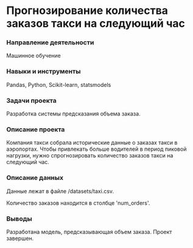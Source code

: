 # Прогнозирование количества заказов такси на следующий час

### Направление деятельности

Машинное обучение

### Навыки и инструменты

Pandas, Python, Scikit-learn, statsmodels

### Задачи проекта

Разработка системы предсказания объема заказа.

### Описание проекта

Компания такси собрала исторические данные о заказах такси в аэропортах. Чтобы привлекать больше водителей в период пиковой нагрузки, нужно спрогнозировать количество заказов такси на следующий час.

### Описание данных

Данные лежат в файле /datasets/taxi.csv.

Количество заказов находится в столбце 'num_orders'.


### Выводы

Разработана модель, предсказывающая объем заказа. Проект завершен.
